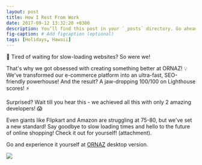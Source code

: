 ```yaml
---
layout: post
title: How I Rest From Work
date: 2017-09-12 13:32:20 +0300
description: You’ll find this post in your `_posts` directory. Go ahead and edit it and re-build the site to see your changes. # Add post description (optional)
fig-caption: # Add figcaption (optional)
tags: [Holidays, Hawaii]
---
```

🚀 Tired of waiting for slow-loading websites? So were we!

That's why we got obsessed with creating something better at ORNAZ! 💡 We've transformed our e-commerce platform into an ultra-fast, SEO-friendly powerhouse! And the result? A jaw-dropping 100/100 on Lighthouse scores! ⚡️

 
Surprised? Wait till you hear this - we achieved all this with only 2 amazing developers! 😱
 
Even giants like Flipkart and Amazon are struggling at 75-80, but we've set a new standard! Say goodbye to slow loading times and hello to the future of online shopping! Check it out for yourself! (attachment).

Go and experience it yourself at [ORNAZ](https://www.ornaz.com/) desktop version.

<img src="https://media.licdn.com/dms/image/D5622AQEgyRhoKZlCLQ/feedshare-shrink_2048_1536/0/1714165311104?e=1717027200&v=beta&t=f7PbO1i7jrVI1cd_QWbk8Adme4BIaxSZjdv3h5NuTXk" />
